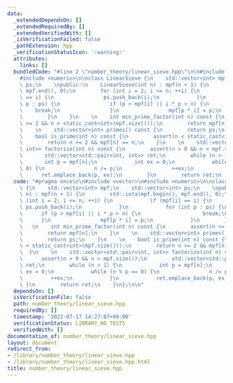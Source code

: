 ```yaml
---
data:
  _extendedDependsOn: []
  _extendedRequiredBy: []
  _extendedVerifiedWith: []
  _isVerificationFailed: false
  _pathExtension: hpp
  _verificationStatusIcon: ':warning:'
  attributes:
    links: []
  bundledCode: "#line 2 \"number_theory/linear_sieve.hpp\"\n\n#include <vector>\n\
    #include <numeric>\n\nclass LinearSieve {\n    std::vector<int> mpf;\n    std::vector<int>\
    \ ps;\n    \npublic:\n    LinearSieve(int n) : mpf(n + 1) {\n        std::iota(mpf.begin(),\
    \ mpf.end(), 0);\n        for (int i = 2; i <= n; ++i) {\n            if (mpf[i]\
    \ == i) {\n                ps.push_back(i);\n            }\n            for (int\
    \ p : ps) {\n                if (p > mpf[i] || i * p > n) {\n                \
    \    break;\n                }\n                mpf[p * i] = p;\n            }\n\
    \        }\n    }\n    \n    int min_prime_factor(int n) const {\n        assert(n\
    \ >= 2 && n < static_cast<int>(mpf.size()));\n        return mpf[n];\n    }\n\
    \    \n    std::vector<int> primes() const {\n        return ps;\n    }\n    \n\
    \    bool is_prime(int n) const {\n        assert(n < static_cast<int>(mpf.size()));\n\
    \        return n >= 2 && mpf[n] == n;\n    }\n    \n    std::vector<std::pair<int,\
    \ int>> factorize(int n) const {\n        assert(n > 0 && n < mpf.size());\n \
    \       std::vector<std::pair<int, int>> ret;\n        while (n > 1) {\n     \
    \       int p = mpf[n];\n            int ex = 0;\n            while (n % p ==\
    \ 0) {\n                n /= p;\n                ++ex;\n            }\n      \
    \      ret.emplace_back(p, ex);\n        }\n        return ret;\n    }\n};\n\n"
  code: "#pragma once\n\n#include <vector>\n#include <numeric>\n\nclass LinearSieve\
    \ {\n    std::vector<int> mpf;\n    std::vector<int> ps;\n    \npublic:\n    LinearSieve(int\
    \ n) : mpf(n + 1) {\n        std::iota(mpf.begin(), mpf.end(), 0);\n        for\
    \ (int i = 2; i <= n; ++i) {\n            if (mpf[i] == i) {\n               \
    \ ps.push_back(i);\n            }\n            for (int p : ps) {\n          \
    \      if (p > mpf[i] || i * p > n) {\n                    break;\n          \
    \      }\n                mpf[p * i] = p;\n            }\n        }\n    }\n \
    \   \n    int min_prime_factor(int n) const {\n        assert(n >= 2 && n < static_cast<int>(mpf.size()));\n\
    \        return mpf[n];\n    }\n    \n    std::vector<int> primes() const {\n\
    \        return ps;\n    }\n    \n    bool is_prime(int n) const {\n        assert(n\
    \ < static_cast<int>(mpf.size()));\n        return n >= 2 && mpf[n] == n;\n  \
    \  }\n    \n    std::vector<std::pair<int, int>> factorize(int n) const {\n  \
    \      assert(n > 0 && n < mpf.size());\n        std::vector<std::pair<int, int>>\
    \ ret;\n        while (n > 1) {\n            int p = mpf[n];\n            int\
    \ ex = 0;\n            while (n % p == 0) {\n                n /= p;\n       \
    \         ++ex;\n            }\n            ret.emplace_back(p, ex);\n       \
    \ }\n        return ret;\n    }\n};\n\n"
  dependsOn: []
  isVerificationFile: false
  path: number_theory/linear_sieve.hpp
  requiredBy: []
  timestamp: '2022-07-17 14:27:07+09:00'
  verificationStatus: LIBRARY_NO_TESTS
  verifiedWith: []
documentation_of: number_theory/linear_sieve.hpp
layout: document
redirect_from:
- /library/number_theory/linear_sieve.hpp
- /library/number_theory/linear_sieve.hpp.html
title: number_theory/linear_sieve.hpp
---
```

